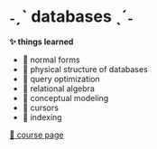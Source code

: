 # ˗ˏˋ databases ˎˊ˗

<p><b>✨ things learned</b><p>
 <ul>
   <li>🌸 normal forms</li>
   <li>🌸 physical structure of databases</li>
   <li>🌸 query optimization</li>
   <li>🌸 relational algebra</li>
   <li>🌸 conceptual modeling</li>
   <li>🌸 cursors</li>
   <li>🌸 indexing</li>
 </ul>

<a href="https://sabina-cs.com/databases-cs-en/">📌 course page</a>
